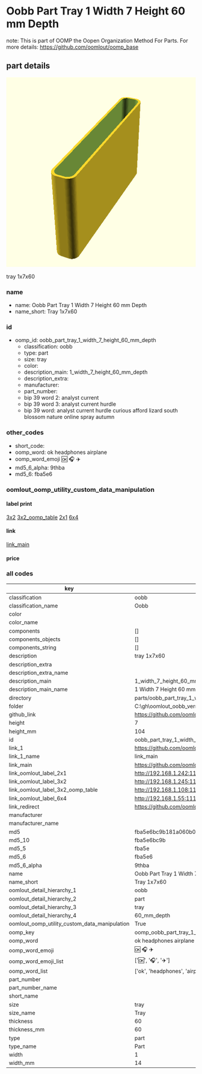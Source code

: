 # Oobb Part Tray 1 Width 7 Height 60 mm Depth  

note: This is part of OOMP the Oopen Organization Method For Parts. For more details: https://github.com/oomlout/oomp_base

##  part details
  

[![](3dpr.png)](3dpr.png)

tray 1x7x60



### name
* name: Oobb Part Tray 1 Width 7 Height 60 mm Depth
* name_short: Tray 1x7x60 
### id
* oomp_id: oobb_part_tray_1_width_7_height_60_mm_depth
  * classification: oobb
  * type: part
  * size: tray
  * color: 
  * description_main: 1_width_7_height_60_mm_depth
  * description_extra: 
  * manufacturer: 
  * part_number: 
  * bip 39 word 2: analyst current
  * bip 39 word 3: analyst current hurdle
  * bip 39 word: analyst current hurdle curious afford lizard south blossom nature online spray autumn

### other_codes
* short_code: 
* oomp_word: ok headphones airplane
* oomp_word_emoji :ok: :headphones: :airplane:
* md5_6_alpha: 9thba
* md5_6: fba5e6






### oomlout_oomp_utility_custom_data_manipulation
#### label print
[3x2](http://192.168.1.245:1112/?label=oomp%209thba)
[3x2_oomp_table](http://192.168.1.108:1112/?label=oomp%209thba)
[2x1](http://192.168.1.242:1112/?label=oomp%209thba)
[6x4](http://192.168.1.55:1112/?label=oomp%209thba)    

#### link

[link_main](https://github.com/oomlout/oomlout_oobb_version_4_generated_parts/tree/main/navigation_oomp/oobb/part/tray/1_width_7_height_60_mm_depth/part)                              

#### price







### all codes 
| key | value |  
| --- | --- |  
| classification | oobb |  
| classification_name | Oobb |  
| color |  |  
| color_name |  |  
| components | [] |  
| components_objects | [] |  
| components_string | [] |  
| description | tray 1x7x60 |  
| description_extra |  |  
| description_extra_name |  |  
| description_main | 1_width_7_height_60_mm_depth |  
| description_main_name | 1 Width 7 Height 60 mm Depth |  
| directory | parts/oobb_part_tray_1_width_7_height_60_mm_depth |  
| folder | C:\gh\oomlout_oobb_version_4_generated_parts\parts\oobb_part_tray_1_width_7_height_60_mm_depth |  
| github_link | https://github.com/oomlout/oomlout_oomp_part_src/tree/main/parts/oobb_part_tray_1_width_7_height_60_mm_depth |  
| height | 7 |  
| height_mm | 104 |  
| id | oobb_part_tray_1_width_7_height_60_mm_depth |  
| link_1 | https://github.com/oomlout/oomlout_oobb_version_4_generated_parts/tree/main/navigation_oomp/oobb/part/tray/1_width_7_height_60_mm_depth/part |  
| link_1_name | link_main |  
| link_main | https://github.com/oomlout/oomlout_oobb_version_4_generated_parts/tree/main/navigation_oomp/oobb/part/tray/1_width_7_height_60_mm_depth/part |  
| link_oomlout_label_2x1 | http://192.168.1.242:1112/?label=oomp%209thba |  
| link_oomlout_label_3x2 | http://192.168.1.245:1112/?label=oomp%209thba |  
| link_oomlout_label_3x2_oomp_table | http://192.168.1.108:1112/?label=oomp%209thba |  
| link_oomlout_label_6x4 | http://192.168.1.55:1112/?label=oomp%209thba |  
| link_redirect | https://github.com/oomlout/oomlout_oobb_version_4_generated_parts/tree/main/parts/oobb_tray_01_07_60 |  
| manufacturer |  |  
| manufacturer_name |  |  
| md5 | fba5e6bc9b181a060b02335edf0d8042 |  
| md5_10 | fba5e6bc9b |  
| md5_5 | fba5e |  
| md5_6 | fba5e6 |  
| md5_6_alpha | 9thba |  
| name | Oobb Part Tray 1 Width 7 Height 60 mm Depth |  
| name_short | Tray 1x7x60  |  
| oomlout_detail_hierarchy_1 | oobb |  
| oomlout_detail_hierarchy_2 | part |  
| oomlout_detail_hierarchy_3 | tray |  
| oomlout_detail_hierarchy_4 | 60_mm_depth |  
| oomlout_oomp_utility_custom_data_manipulation | True |  
| oomp_key | oomp_oobb_part_tray_1_width_7_height_60_mm_depth |  
| oomp_word | ok headphones airplane |  
| oomp_word_emoji | :ok: :headphones: :airplane: |  
| oomp_word_emoji_list | [':ok:', ':headphones:', ':airplane:'] |  
| oomp_word_list | ['ok', 'headphones', 'airplane'] |  
| part_number |  |  
| part_number_name |  |  
| short_name |  |  
| size | tray |  
| size_name | Tray |  
| thickness | 60 |  
| thickness_mm | 60 |  
| type | part |  
| type_name | Part |  
| width | 1 |  
| width_mm | 14 |  
